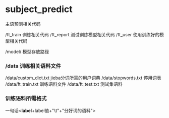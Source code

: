 # subject_predict
主语预测相关代码

/ft_train 训练相关代码 
/ft_report 测试训练模型相关代码 
/ft_user 使用训练好的模型相关代码 

/model/ 模型存放路径

### /data 训练相关语料文件
/data/custom_dict.txt jieba分词所需的用户词典 
/data/stopwords.txt 停用词表 
/data/ft_train.txt 训练语料文件 
/data/ft_test.txt 测试集语料 


### 训练语料所需格式

一句话<__label__+label值+"\t"+"分好词的语料">